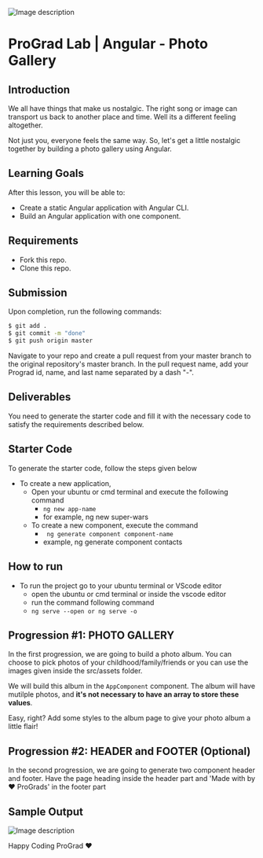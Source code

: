 ![Image description](https://i1.faceprep.in/ProGrad/face-logo-resized.png)

# ProGrad Lab | Angular - Photo Gallery

## Introduction

We all have things that make us nostalgic. The right song or image can transport us back to another place and time. Well its a different feeling altogether.

Not just you, everyone feels the same way. So, let's get a little nostalgic together by building a photo gallery using Angular.

## Learning Goals

After this lesson, you will be able to:

- Create a static Angular application with Angular CLI.
- Build an Angular application with one component.

## Requirements

- Fork this repo.
- Clone this repo.

## Submission

Upon completion, run the following commands:

```bash
$ git add .
$ git commit -m "done"
$ git push origin master
```

Navigate to your repo and create a pull request from your master branch to the original repository's master branch. In the pull request name, add your Prograd id, name, and last name separated by a dash "-".

## Deliverables

You need to generate the starter code and fill it with the necessary code to satisfy the requirements described below.

## Starter Code

To generate the starter code, follow the steps given below

- To create a new application,
  - Open your ubuntu or cmd terminal and execute the following command
    - `ng new app-name`
    - for example, ng new super-wars
  - To create a new component, execute the command
    - ` ng generate component component-name`
    - example, ng generate component contacts

## How to run

- To run the project go to your ubuntu terminal or VScode editor
  - open the ubuntu or cmd terminal or inside the vscode editor
  - run the command following command
  - `ng serve --open or ng serve -o`

## Progression #1: PHOTO GALLERY

In the first progression, we are going to build a photo album. You can choose to pick photos of your childhood/family/friends or you can use the images given inside the src/assets folder.

We will build this album in the `AppComponent` component. The album will have mutilple photos, and **it's not necessary to have an array to store these values**.

Easy, right? Add some styles to the album page to give your photo album a little flair!

## Progression #2: HEADER and FOOTER (Optional)

In the second progression, we are going to generate two component header and footer. Have the page heading inside the header part and
'Made with by ❤️ ProGrads' in the footer part

## Sample Output

![Image description](https://i1.faceprep.in/ProGrad/typescript-lab-output.png)

Happy Coding ProGrad ❤️
